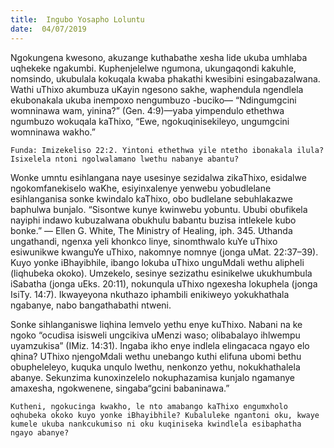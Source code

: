 ```yaml
---
title:  Ingubo Yosapho Loluntu
date:  04/07/2019
---
```


Ngokungena kwesono, akuzange kuthabathe xesha lide ukuba umhlaba uqhekeke ngakumbi. Kuphenjelelwe ngumona, ukungaqondi kakuhle, nomsindo, ukubulala kokuqala kwaba phakathi kwesibini esingabazalwana. Wathi uThixo akumbuza uKayin ngesono sakhe, waphendula ngendlela ekubonakala ukuba inempoxo nengumbuzo -buciko— “Ndingumgcini womninawa wam, yinina?” (Gen. 4:9)—yaba yimpendulo ethethwa ngumbuzo wokuqala kaThixo, “Ewe, ngokuqinisekileyo, ungumgcini womninawa wakho.”

`Funda: Imizekeliso 22:2. Yintoni ethethwa yile ntetho ibonakala ilula? Isixelela ntoni ngolwalamano lwethu nabanye abantu?`

Wonke umntu esihlangana naye usesinye sezidalwa zikaThixo, esidalwe ngokomfanekiselo waKhe, esiyinxalenye yenwebu yobudlelane esihlanganisa sonke kwindalo kaThixo, obo budlelane sebuhlakazwe baphulwa bunjalo. “Sisontwe kunye kwinwebu yobuntu. Ububi obufikela nayiphi indawo kubuzalwana obukhulu babantu buzisa intlekele kubo bonke.” — Ellen G. White, The Ministry of Healing, iph. 345. Uthanda ungathandi, ngenxa yeli khonkco linye, sinomthwalo kuYe uThixo esiwunikwe kwanguYe uThixo, nakomnye nomnye (jonga uMat. 22:37–39). Kuyo yonke iBhayibhile, ibango lokuba uThixo unguMdali wethu alipheli (liqhubeka okoko). Umzekelo, sesinye sezizathu esinikelwe ukukhumbula iSabatha (jonga uEks. 20:11),  nokunqula uThixo ngexesha lokuphela (jonga IsiTy. 14:7). Ikwayeyona nkuthazo iphambili enikiweyo yokukhathala ngabanye, nabo bangathabathi ntweni.

Sonke sihlanganiswe liqhina lemvelo yethu enye kuThixo. Nabani na ke ngoko “ocudisa isisweli ungcikiva uMenzi waso; olibabalayo ihlwempu uyamzukisa” (IMiz. 14:31). Ingaba ikho enye indlela elingacaca ngayo elo qhina?  UThixo njengoMdali wethu unebango kuthi elifuna ubomi bethu obupheleleyo, kuquka unqulo lwethu, nenkonzo yethu, nokukhathalela abanye. Sekunzima kunoxinzelelo nokuphazamisa kunjalo ngamanye amaxesha, ngokwenene, singaba“gcini babaninawa.”

`Kutheni, ngokucinga kwakho, le nto amabango kaThixo engumxholo oqhubeka okoko kuyo yonke iBhayibhile? Kubaluleke ngantoni oku, kwaye kumele ukuba nankcukumiso ni oku kuqiniseka kwindlela esibaphatha ngayo abanye?`
